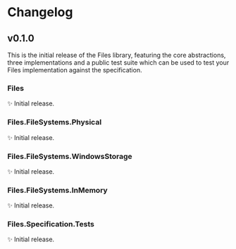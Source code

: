 # Changelog

## v0.1.0

This is the initial release of the Files library, featuring the core abstractions, three
implementations and a public test suite which can be used to test your Files implementation
against the specification.

### Files

✨ Initial release.

### Files.FileSystems.Physical

✨ Initial release.

### Files.FileSystems.WindowsStorage

✨ Initial release.

### Files.FileSystems.InMemory

✨ Initial release.

### Files.Specification.Tests

✨ Initial release.
